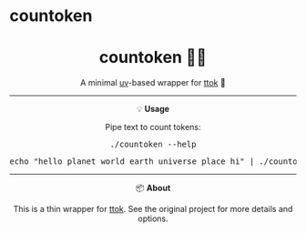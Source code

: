 # countoken

<div align="center">

# countoken 🔢📝

A minimal [uv](https://github.com/astral-sh/uv)-based wrapper for [ttok](https://github.com/simonw/ttok) 🧩

</div>

---

<div align="center">

💡 <b>Usage</b>

Pipe text to count tokens:

<pre>
./countoken --help
</pre>

<pre>
echo "hello planet world earth universe place hi" | ./countoken
</pre>

</div>

---

<div align="center">

📦 <b>About</b>

This is a thin wrapper for <a href="https://github.com/simonw/ttok">ttok</a>. See the original project for more details and options.

</div>
